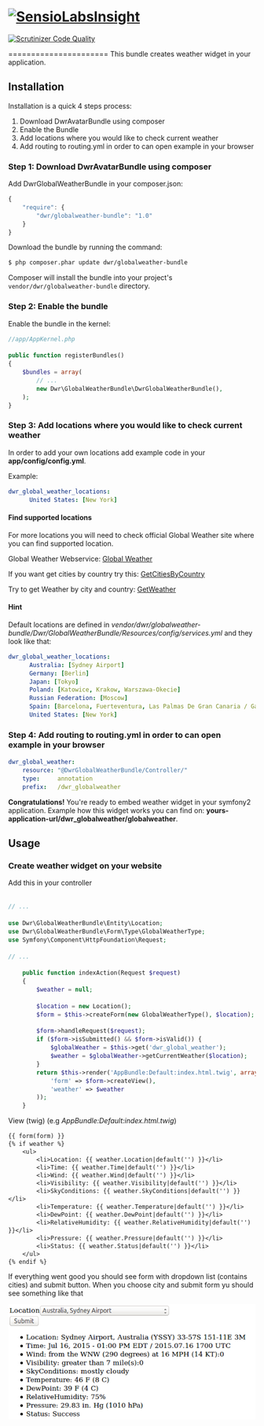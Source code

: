 [![SensioLabsInsight](https://insight.sensiolabs.com/projects/a32fc8c5-0bc8-4daa-8b8d-eb2696de949c/big.png)](https://insight.sensiolabs.com/projects/a32fc8c5-0bc8-4daa-8b8d-eb2696de949c)
======================
[![Scrutinizer Code Quality](https://scrutinizer-ci.com/g/dariuszwrzesien/DwrGlobalWeatherBundle/badges/quality-score.png?b=master)](https://scrutinizer-ci.com/g/dariuszwrzesien/DwrGlobalWeatherBundle/?branch=master)

======================
This bundle creates weather widget in your application.

## **Installation**

Installation is a quick 4 steps process:

1. Download DwrAvatarBundle using composer
2. Enable the Bundle
3. Add locations where you would like to check current weather
4. Add routing to routing.yml in order to can open example in your browser

### Step 1: Download DwrAvatarBundle using composer

Add DwrGlobalWeatherBundle in your composer.json:

``` js
{
    "require": {
        "dwr/globalweather-bundle": "1.0"
    }
}
```

Download the bundle by running the command:

``` bash
$ php composer.phar update dwr/globalweather-bundle
```

Composer will install the bundle into your project's `vendor/dwr/globalweather-bundle` directory.

### Step 2: Enable the bundle

Enable the bundle in the kernel:

``` php
//app/AppKernel.php

public function registerBundles()
{
    $bundles = array(
        // ...
        new Dwr\GlobalWeatherBundle\DwrGlobalWeatherBundle(),
    );
}
```

### Step 3: Add locations where you would like to check current weather

In order to add your own locations add example code in your **app/config/config.yml**.

Example:
``` yml
dwr_global_weather_locations:
      United States: [New York]
```

#### Find supported locations

For more locations you will need to check official Global Weather site where you can find supported location.

Global Weather Webservice: [Global Weather](http://www.webservicex.net/ws/WSDetails.aspx?CATID=12&WSID=56)

If you want get cities by country try this: [GetCitiesByCountry](http://www.webservicex.net/globalweather.asmx?op=GetCitiesByCountry)

Try to get Weather by city and country: [GetWeather](http://www.webservicex.net/globalweather.asmx?op=GetWeather)  

#### Hint

Default locations are defined in *vendor/dwr/globalweather-bundle/Dwr/GlobalWeatherBundle/Resources/config/services.yml*
and they look like that:

``` yml
dwr_global_weather_locations:
      Australia: [Sydney Airport]
      Germany: [Berlin]
      Japan: [Tokyo]
      Poland: [Katowice, Krakow, Warszawa-Okecie]
      Russian Federation: [Moscow]
      Spain: [Barcelona, Fuerteventura, Las Palmas De Gran Canaria / Gando]
      United States: [New York]
```

### Step 4: Add routing to routing.yml in order to can open example in your browser

``` yml
dwr_global_weather:
    resource: "@DwrGlobalWeatherBundle/Controller/"
    type:     annotation
    prefix:   /dwr_globalweather
```

**Congratulations!** You're ready to embed weather widget in your symfony2 application.
Example how this widget works you can find on: **yours-application-url/dwr_globalweather/globalweather**.

## **Usage**

### **Create weather widget on your website**

Add this in your controller

``` php

// ...

use Dwr\GlobalWeatherBundle\Entity\Location;
use Dwr\GlobalWeatherBundle\Form\Type\GlobalWeatherType;
use Symfony\Component\HttpFoundation\Request;

// ...

    public function indexAction(Request $request)
    {
        $weather = null;
        
        $location = new Location();
        $form = $this->createForm(new GlobalWeatherType(), $location);
        
        $form->handleRequest($request);
        if ($form->isSubmitted() && $form->isValid()) {
            $globalWeather = $this->get('dwr_global_weather');
            $weather = $globalWeather->getCurrentWeather($location);
        }
        return $this->render('AppBundle:Default:index.html.twig', array(
            'form' => $form->createView(),
            'weather' => $weather
        ));
    }

```

View (twig) (e.g *AppBundle:Default:index.html.twig*)


``` jinja
{{ form(form) }}
{% if weather %}
    <ul>
        <li>Location: {{ weather.Location|default('') }}</li>
        <li>Time: {{ weather.Time|default('') }}</li>
        <li>Wind: {{ weather.Wind|default('') }}</li>
        <li>Visibility: {{ weather.Visibility|default('') }}</li>
        <li>SkyConditions: {{ weather.SkyConditions|default('') }}</li>
        <li>Temperature: {{ weather.Temperature|default('') }}</li>
        <li>DewPoint: {{ weather.DewPoint|default('') }}</li>
        <li>RelativeHumidity: {{ weather.RelativeHumidity|default('') }}</li>
        <li>Pressure: {{ weather.Pressure|default('') }}</li>
        <li>Status: {{ weather.Status|default('') }}</li>
    </ul>
{% endif %}
```

If everything went good you should see form with dropdown list (contains cities) and submit button.
When you choose city and submit form yu should see something like that

![Widget example #1](Resources/doc/dwr_global_weather_result.jpg)&nbsp;&nbsp;
